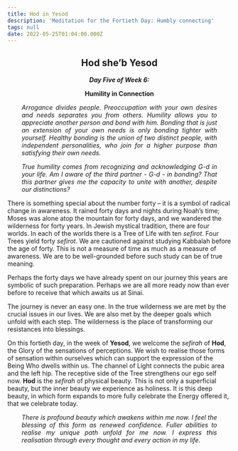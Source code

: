 ```yaml
---
title: Hod in Yesod
description: 'Meditation for the Fortieth Day: Humbly connecting'
tags: null
date: 2022-05-25T01:04:00.000Z
---
```


<div style="font-weight: bold; text-align:center">

<h2>Hod she’b Yesod</h2>
<i>Day Five of Week 6:</i> 
<p>Humility in Connection</p>

</div>

<div style="text-align: justify; margin-left: 2rem; margin-right: 2rem; font-style:italic">

Arrogance divides people. Preoccupation with your own desires and needs separates you from others. Humility allows you to appreciate another person and bond with him. Bonding that is just an extension of your own needs is only bonding tighter with yourself. Healthy bonding is the union of two distinct people, with independent personalities, who join for a higher purpose than satisfying their own needs.

True humility comes from recognizing and acknowledging G-d in your life. Am I aware of the third partner - G-d - in bonding? That this partner gives me the capacity to unite with another, despite our distinctions?

</div>

There is something special about the number forty – it is a symbol of radical change in awareness. It rained forty days and nights during Noah’s time; Moses was alone atop the mountain for forty days, and we wandered the wilderness for forty years.
In Jewish mystical tradition, there are four worlds. In each of the worlds there is a Tree of Life with ten _sefirot_. Four Trees yield forty _sefirot_. We are cautioned against studying Kabbalah before the age of forty. This is not a measure of time as much as a measure of awareness. We are to be well-grounded before such study can be of true meaning.

Perhaps the forty days we have already spent on our journey this years are symbolic of such preparation. Perhaps we are all more ready now than ever before to receive that which awaits us at Sinai.

The journey is never an easy one. In the true wilderness we are met by the crucial issues in our lives. We are also met by the deeper goals which unfold with each step. The wilderness is the place of transforming our resistances into blessings.

On this fortieth day, in the week of **Yesod**, we welcome the _sefirah_ of **Hod**, the Glory of the sensations of perceptions. We wish to realise those forms of sensation within ourselves which can support the expression of the Being Who dwells within us. The channel of Light connects the pubic area and the left hip. The receptive side of the Tree strengthens our ego self now.
**Hod** is the _sefirah_ of physical beauty. This is not only a superficial beauty, but the inner beauty we experience as holiness. It is this deep beauty, in which form expands to more fully celebrate the Energy offered it, that we celebrate today.

<div style="text-align: justify; margin-left: 2rem; margin-right: 2rem;">

_There is profound beauty which awakens within me now. I feel the blessing of this form as renewed confidence. Fuller abilities to realise my unique path unfold for me now. I express this realisation through every thought and every action in my life._

</div>
